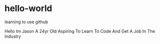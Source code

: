 # hello-world
learning to use github

Hello Im Jason A 24yr Old Aspiring To Learn To Code And Get A Job In The Industry
